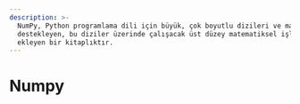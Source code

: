 ```yaml
---
description: >-
  NumPy, Python programlama dili için büyük, çok boyutlu dizileri ve matrisleri
  destekleyen, bu diziler üzerinde çalışacak üst düzey matematiksel işlevler
  ekleyen bir kitaplıktır.
---
```


# Numpy

